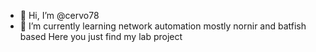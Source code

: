- 👋 Hi, I’m @cervo78
- 🌱 I’m currently learning network automation mostly nornir and batfish based
Here you just find my lab project

<!---
cervo78/cervo78 is a ✨ special ✨ repository because its `README.md` (this file) appears on your GitHub profile.
You can click the Preview link to take a look at your changes.
--->
